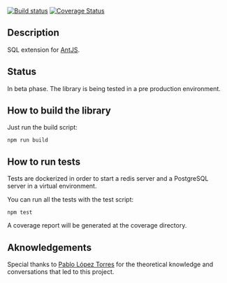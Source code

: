 [![Build status](https://travis-ci.com/notaphplover/ant-sql.svg?branch=develop)](https://travis-ci.com/notaphplover/ant-sql.svg?branch=develop)
[![Coverage Status](https://coveralls.io/repos/github/notaphplover/ant-sql/badge.svg?branch=develop)](https://coveralls.io/github/notaphplover/ant-js?branch=develop)

## Description

SQL extension for [AntJS](https://github.com/notaphplover/ant-js).

## Status

In beta phase. The library is being tested in a pre production environment.

## How to build the library

Just run the build script:

```
npm run build
```

## How to run tests

Tests are dockerized in order to start a redis server and a PostgreSQL server in a virtual environment.

You can run all the tests with the test script:

```
npm test
```

A coverage report will be generated at the coverage directory.

## Aknowledgements

Special thanks to [Pablo López Torres](https://github.com/supertowers) for the theoretical knowledge and conversations that led to this project.